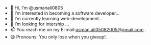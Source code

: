 - 👋 Hi, I’m @usmanali0805
- 👀 I’m interested in becoming a software developer...
- 🌱 I’m currently learning  web-development...
- 💞️ I’m looking for intership ...
- 📫 You reach me on my E-mail:usman.ali05082005@gmail.com .
- 😄 Pronouns: You only lose when you giveup!.


<!---
usmanali0805/usmanali0805 is a ✨ special ✨ repository because its `README.md` (this file) appears on your GitHub profile.
You can click the Preview link to take a look at your changes.
--->
